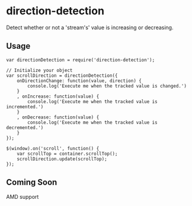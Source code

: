 # direction-detection
Detect whether or not a 'stream\'s' value is increasing or decreasing.

## Usage



```
var directionDetection = require('direction-detection');

// Initialize your object
var scrollDirection = directionDetection({
    onDirectionChange: function(value, direction) {
        console.log('Execute me when the tracked value is changed.')
    }
    , onIncrease: function(value) {
        console.log('Execute me when the tracked value is incremented.')
    }
    , onDecrease: function(value) {
        console.log('Execute me when the tracked value is decremented.')
    }
});

$(window).on('scroll', function() {
    var scrollTop = container.scrollTop();
    scrollDirection.update(scrollTop);
});
```

## Coming Soon

AMD support
